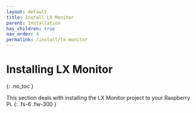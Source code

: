```yaml
---
layout: default
title: Install LX Monitor
parent: Installation
has_children: true
nav_order: 4
permalink: /install/lx-monitor
---
```

# Installing LX Monitor
{: .no_toc }

This section deals with installing the LX Monitor project to your Raspberry Pi.
{: .fs-6 .fw-300 }